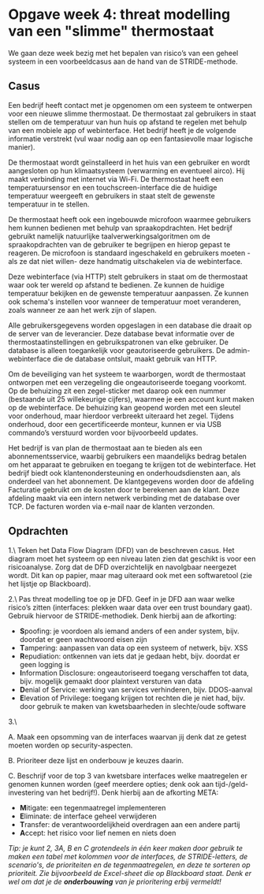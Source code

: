 # Opgave week 4: threat modelling van een "slimme" thermostaat

We gaan deze week bezig met het bepalen van risico’s van een geheel systeem in een voorbeeldcasus aan de hand van de STRIDE-methode. 

## Casus

Een bedrijf heeft contact met je opgenomen om een systeem te ontwerpen voor een nieuwe slimme thermostaat. De thermostaat zal gebruikers in staat stellen om de temperatuur van hun huis op afstand te regelen met behulp van een mobiele app of webinterface. Het bedrijf heeft je de volgende informatie verstrekt (vul waar nodig aan op een fantasievolle maar logische manier).

De thermostaat wordt geïnstalleerd in het huis van een gebruiker en wordt aangesloten op hun klimaatsysteem (verwarming en eventueel airco). Hij maakt verbinding met internet via Wi-Fi. De thermostaat heeft een temperatuursensor en een touchscreen-interface die de huidige temperatuur weergeeft en gebruikers in staat stelt de gewenste temperatuur in te stellen.

De thermostaat heeft ook een ingebouwde microfoon waarmee gebruikers hem kunnen bedienen met behulp van spraakopdrachten. Het bedrijf gebruikt namelijk natuurlijke taalverwerkingsalgoritmen om de spraakopdrachten van de gebruiker te begrijpen en hierop gepast te reageren. De microfoon is standaard ingeschakeld en gebruikers moeten -als ze dat niet willen- deze handmatig uitschakelen via de webinterface.

Deze webinterface (via HTTP) stelt gebruikers in staat om de thermostaat waar ook ter wereld op afstand te bedienen. Ze kunnen de huidige temperatuur bekijken en de gewenste temperatuur aanpassen. Ze kunnen ook schema's instellen voor wanneer de temperatuur moet veranderen, zoals wanneer ze aan het werk zijn of slapen.

Alle gebruikersgegevens worden opgeslagen in een database die draait op de server van de leverancier. Deze database bevat informatie over de thermostaatinstellingen en gebruikspatronen van elke gebruiker. De database is alleen toegankelijk voor geautoriseerde gebruikers. De admin-webinterface die de database ontsluit, maakt gebruik van HTTP.

Om de beveiliging van het systeem te waarborgen, wordt de thermostaat ontworpen met een verzegeling die ongeautoriseerde toegang voorkomt. Op de behuizing zit een zegel-sticker met daarop ook een nummer (bestaande uit 25 willekeurige cijfers), waarmee je een account kunt maken op de webinterface. De behuizing kan geopend worden met een sleutel voor onderhoud, maar hierdoor verbreekt uiteraard het zegel. Tijdens onderhoud, door een gecertificeerde monteur, kunnen er via USB commando’s verstuurd worden voor bijvoorbeeld updates.

Het bedrijf is van plan de thermostaat aan te bieden als een abonnementsservice, waarbij gebruikers een maandelijks bedrag betalen om het apparaat te gebruiken en toegang te krijgen tot de webinterface. Het bedrijf biedt ook klantenondersteuning en onderhoudsdiensten aan, als onderdeel van het abonnement. De klantgegevens worden door de afdeling Facturatie gebruikt om de kosten door te berekenen aan de klant. Deze afdeling maakt via een intern netwerk verbinding met de database over TCP. De facturen worden via e-mail naar de klanten verzonden.

## Opdrachten

1.\ Teken het Data Flow Diagram (DFD) van de beschreven casus. Het diagram moet het systeem op een niveau laten zien dat geschikt is voor een risicoanalyse. Zorg dat de DFD overzichtelijk en navolgbaar neergezet wordt. Dit kan op papier, maar mag uiteraard ook met een softwaretool (zie het lijstje op Blackboard).

2.\ Pas threat modelling toe op je DFD. Geef in je DFD aan waar welke risico’s zitten (interfaces: plekken waar data over een trust boundary gaat). Gebruik hiervoor de STRIDE-methodiek. Denk hierbij aan de afkorting:

* <b>S</b>poofing: je voordoen als iemand anders of een ander system, bijv. doordat er geen wachtwoord eisen zijn
* <b>T</b>ampering: aanpassen van data op een systeem of netwerk, bijv. XSS
* <b>R</b>epudiation: ontkennen van iets dat je gedaan hebt, bijv. doordat er geen logging is
* <b>I</b>nformation Disclosure: ongeautoriseerd toegang verschaffen tot data, bijv. mogelijk gemaakt door plaintext versturen van data
* <b>D</b>enial of Service: werking van services verhinderen, bijv. DDOS-aanval
* <b>E</b>levation of Privilege: toegang krijgen tot rechten die je niet had, bijv. door gebruik te maken van kwetsbaarheden in slechte/oude software

3.\ 

A. Maak een opsomming van de interfaces waarvan jij denk dat ze getest moeten worden op security-aspecten.

B. Prioriteer deze lijst en onderbouw je keuzes daarin. 

C. Beschrijf voor de top 3 van kwetsbare interfaces welke maatregelen er genomen kunnen worden (geef meerdere opties; denk ook aan tijd-/geld-investering van het bedrijf!). Denk hierbij aan de afkorting META:

* <b>M</b>itigate: een tegenmaatregel implementeren
* <b>E</b>liminate: de interface geheel verwijderen
* <b>T</b>ransfer: de verantwoordelijkheid overdragen aan een andere partij
* <b>A</b>ccept: het risico voor lief nemen en niets doen

*Tip: je kunt 2, 3A, B en C grotendeels in één keer maken door gebruik te maken een tabel met kolommen voor de interfaces, de STRIDE-letters, de scenario's, de prioriteiten en de tegenmaatregelen, en deze te sorteren op prioriteit. Zie bijvoorbeeld de Excel-sheet die op Blackboard staat. Denk er wel om dat je de **onderbouwing** van je prioritering erbij vermeldt!*